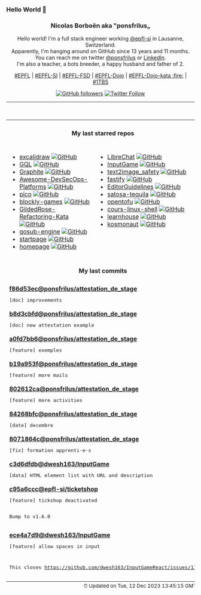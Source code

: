 ### Hello World 👋

<p align="center">
  <!-- use https://avatars.githubusercontent.com/u/176002?v=4 for your default github picture 
  <img src="https://raw.githubusercontent.com/ponsfrilus/ponsfrilus/master/img/ponsfrilus.png" title="Nicolas Borboën aka ‟ponsfrilus„" alt="Nicolas Borboën aka ‟ponsfrilus„" /> -->
  <h3 align="center">
    Nicolas Borboën aka ‟ponsfrilus„
  </h3>
  <p align="center">
    Hello world! I'm a full stack engineer working <a href="https://github.com/epfl-si">@epfl-si</a> in Lausanne, Switzerland.
    <br />Apparently, I'm hanging around on GitHub since 13 years and 11 months.
    <br />You can reach me on twitter <a href="https://twitter.com/ponsfrilus">@ponsfrilus</a> or <a href="http://linkedin.com/in/nicolasborboen">LinkedIn</a>.
    <br />I'm also a teacher, a bots breeder, a happy husband and father of 2.
  </p>
  <p align="center">
    <a href="https://www.epfl.ch">#EPFL</a> | 
    <a href="https://github.com/epfl-si/">#EPFL-SI</a> | 
    <a href="https://github.com/epfl-fsd">#EPFL-FSD</a> | 
    <a href="https://github.com/topics/epfl-dojo">#EPFL-Dojo</a> | 
    <a href="https://github.com/topics/epfl-dojo-kata">#EPFL-Dojo-kata :fire:</a> | 
    <a href="https://en.wikipedia.org/wiki/Indentation_style#Variant:_1TBS_(OTBS)">#1TBS</a>
  </p>
  <p align="center">
    <a href="https://github.com/ponsfrilus"><img alt="GitHub followers" src="https://img.shields.io/github/followers/ponsfrilus?label=Follow%20me%20on%20github&style=social"></a>
    <a href="https://twitter.com/ponsfrilus"><img alt="Twitter Follow" src="https://img.shields.io/twitter/follow/ponsfrilus?label=follow%20me%20on%20twitter&style=social"></a>
  </p>
  </p><hr><table align="center">
<tr>
<td colspan="2" align="center"><h4>My last starred repos</h4></td>
</tr>
<tr>
<td valign="top">
<ul>
<li>
<a href="https://github.com/excalidraw/excalidraw" title="Virtual whiteboard for sketching hand-drawn like diagrams" target="_blank">excalidraw</a>&nbsp;<a href="https://github.com/excalidraw/excalidraw" title="Virtual whiteboard for sketching hand-drawn like diagrams" target="_blank"><img src="https://img.shields.io/github/stars/excalidraw/excalidraw?style=social" alt="GitHub"></a>
</li>
<li>
<a href="https://github.com/AmrDeveloper/GQL" title=" Git Query language is a SQL like language to perform queries on .git files with supports of most of SQL features such as grouping, ordering and aggregations functions" target="_blank">GQL</a>&nbsp;<a href="https://github.com/AmrDeveloper/GQL" title=" Git Query language is a SQL like language to perform queries on .git files with supports of most of SQL features such as grouping, ordering and aggregations functions" target="_blank"><img src="https://img.shields.io/github/stars/AmrDeveloper/GQL?style=social" alt="GitHub"></a>
</li>
<li>
<a href="https://github.com/GraphiteEditor/Graphite" title="2D raster & vector editor that melds traditional layers & tools with a modern node-based, fully non-destructive procedural workflow." target="_blank">Graphite</a>&nbsp;<a href="https://github.com/GraphiteEditor/Graphite" title="2D raster & vector editor that melds traditional layers & tools with a modern node-based, fully non-destructive procedural workflow." target="_blank"><img src="https://img.shields.io/github/stars/GraphiteEditor/Graphite?style=social" alt="GitHub"></a>
</li>
<li>
<a href="https://github.com/We5ter/Awesome-DevSecOps-Platforms" title="A curated list of awesome security platforms,including CTF/Security Response Center/Bug Tracker and so on." target="_blank">Awesome-DevSecOps-Platforms</a>&nbsp;<a href="https://github.com/We5ter/Awesome-DevSecOps-Platforms" title="A curated list of awesome security platforms,including CTF/Security Response Center/Bug Tracker and so on." target="_blank"><img src="https://img.shields.io/github/stars/We5ter/Awesome-DevSecOps-Platforms?style=social" alt="GitHub"></a>
</li>
<li>
<a href="https://github.com/picocss/pico" title="Minimal CSS Framework for semantic HTML" target="_blank">pico</a>&nbsp;<a href="https://github.com/picocss/pico" title="Minimal CSS Framework for semantic HTML" target="_blank"><img src="https://img.shields.io/github/stars/picocss/pico?style=social" alt="GitHub"></a>
</li>
<li>
<a href="https://github.com/google/blockly-games" title="Games for tomorrow's programmers." target="_blank">blockly-games</a>&nbsp;<a href="https://github.com/google/blockly-games" title="Games for tomorrow's programmers." target="_blank"><img src="https://img.shields.io/github/stars/google/blockly-games?style=social" alt="GitHub"></a>
</li>
<li>
<a href="https://github.com/emilybache/GildedRose-Refactoring-Kata" title="Starting code for the GildedRose Refactoring Kata in many programming languages." target="_blank">GildedRose-Refactoring-Kata</a>&nbsp;<a href="https://github.com/emilybache/GildedRose-Refactoring-Kata" title="Starting code for the GildedRose Refactoring Kata in many programming languages." target="_blank"><img src="https://img.shields.io/github/stars/emilybache/GildedRose-Refactoring-Kata?style=social" alt="GitHub"></a>
</li>
<li>
<a href="https://github.com/gosub-browser/gosub-engine" title="A html5 tokenizer / parser that hopefully grow up to be a browser. Discussions at https://github.com/gosub-browser/gosub-engine/discussions" target="_blank">gosub-engine</a>&nbsp;<a href="https://github.com/gosub-browser/gosub-engine" title="A html5 tokenizer / parser that hopefully grow up to be a browser. Discussions at https://github.com/gosub-browser/gosub-engine/discussions" target="_blank"><img src="https://img.shields.io/github/stars/gosub-browser/gosub-engine?style=social" alt="GitHub"></a>
</li>
<li>
<a href="https://github.com/epfl-si/startpage" title="startpage.epfl.ch" target="_blank">startpage</a>&nbsp;<a href="https://github.com/epfl-si/startpage" title="startpage.epfl.ch" target="_blank"><img src="https://img.shields.io/github/stars/epfl-si/startpage?style=social" alt="GitHub"></a>
</li>
<li>
<a href="https://github.com/gethomepage/homepage" title="A highly customizable homepage (or startpage / application dashboard) with Docker and service API integrations." target="_blank">homepage</a>&nbsp;<a href="https://github.com/gethomepage/homepage" title="A highly customizable homepage (or startpage / application dashboard) with Docker and service API integrations." target="_blank"><img src="https://img.shields.io/github/stars/gethomepage/homepage?style=social" alt="GitHub"></a>
</li>
</ul>
<img width="450" height="1" /></td>
<td valign="top">
<ul>
<li>
<a href="https://github.com/danny-avila/LibreChat" title="Enhanced ChatGPT Clone: Features OpenAI, GPT-4 Vision, Bing, Anthropic, OpenRouter, Google, AI model switching, message search, langchain, DALL-E-3, ChatGPT Plugins, OpenAI Functions, Secure Multi-User System, Presets, completely open-source for self-hosting. More features in development" target="_blank">LibreChat</a>&nbsp;<a href="https://github.com/danny-avila/LibreChat" title="Enhanced ChatGPT Clone: Features OpenAI, GPT-4 Vision, Bing, Anthropic, OpenRouter, Google, AI model switching, message search, langchain, DALL-E-3, ChatGPT Plugins, OpenAI Functions, Secure Multi-User System, Presets, completely open-source for self-hosting. More features in development" target="_blank"><img src="https://img.shields.io/github/stars/danny-avila/LibreChat?style=social" alt="GitHub"></a>
</li>
<li>
<a href="https://github.com/dwesh163/InputGame" title="null" target="_blank">InputGame</a>&nbsp;<a href="https://github.com/dwesh163/InputGame" title="null" target="_blank"><img src="https://img.shields.io/github/stars/dwesh163/InputGame?style=social" alt="GitHub"></a>
</li>
<li>
<a href="https://github.com/Yuchen413/text2image_safety" title="null" target="_blank">text2image_safety</a>&nbsp;<a href="https://github.com/Yuchen413/text2image_safety" title="null" target="_blank"><img src="https://img.shields.io/github/stars/Yuchen413/text2image_safety?style=social" alt="GitHub"></a>
</li>
<li>
<a href="https://github.com/fastify/fastify" title="Fast and low overhead web framework, for Node.js" target="_blank">fastify</a>&nbsp;<a href="https://github.com/fastify/fastify" title="Fast and low overhead web framework, for Node.js" target="_blank"><img src="https://img.shields.io/github/stars/fastify/fastify?style=social" alt="GitHub"></a>
</li>
<li>
<a href="https://github.com/pharring/EditorGuidelines" title="A Visual Studio extension that adds vertical column guides to the text editor" target="_blank">EditorGuidelines</a>&nbsp;<a href="https://github.com/pharring/EditorGuidelines" title="A Visual Studio extension that adds vertical column guides to the text editor" target="_blank"><img src="https://img.shields.io/github/stars/pharring/EditorGuidelines?style=social" alt="GitHub"></a>
</li>
<li>
<a href="https://github.com/epfl-si/satosa-tequila" title="Tequila OpenID-Connect (OIDC) bridge as-a-service, built on top of SATOSA" target="_blank">satosa-tequila</a>&nbsp;<a href="https://github.com/epfl-si/satosa-tequila" title="Tequila OpenID-Connect (OIDC) bridge as-a-service, built on top of SATOSA" target="_blank"><img src="https://img.shields.io/github/stars/epfl-si/satosa-tequila?style=social" alt="GitHub"></a>
</li>
<li>
<a href="https://github.com/opentofu/opentofu" title="OpenTofu lets you declaratively manage your cloud infrastructure." target="_blank">opentofu</a>&nbsp;<a href="https://github.com/opentofu/opentofu" title="OpenTofu lets you declaratively manage your cloud infrastructure." target="_blank"><img src="https://img.shields.io/github/stars/opentofu/opentofu?style=social" alt="GitHub"></a>
</li>
<li>
<a href="https://github.com/ahpnils/cours-linux-shell" title="Cours d'initiation à la ligne de commande sous Linux" target="_blank">cours-linux-shell</a>&nbsp;<a href="https://github.com/ahpnils/cours-linux-shell" title="Cours d'initiation à la ligne de commande sous Linux" target="_blank"><img src="https://img.shields.io/github/stars/ahpnils/cours-linux-shell?style=social" alt="GitHub"></a>
</li>
<li>
<a href="https://github.com/learnhouse/learnhouse" title="The Next-Gen Open Source learning platform ✨" target="_blank">learnhouse</a>&nbsp;<a href="https://github.com/learnhouse/learnhouse" title="The Next-Gen Open Source learning platform ✨" target="_blank"><img src="https://img.shields.io/github/stars/learnhouse/learnhouse?style=social" alt="GitHub"></a>
</li>
<li>
<a href="https://github.com/twilco/kosmonaut" title="A web browser engine for the space age :rocket:" target="_blank">kosmonaut</a>&nbsp;<a href="https://github.com/twilco/kosmonaut" title="A web browser engine for the space age :rocket:" target="_blank"><img src="https://img.shields.io/github/stars/twilco/kosmonaut?style=social" alt="GitHub"></a>
</li>
</ul>
<img width="450" height="1" /></td>
</tr>
<tr>
<td colspan="2" align="center"><h4>My last commits</h4></td>
</tr>
<tr>
        <td colspan="2">
          <div><strong><a href="https://api.github.com/repos/ponsfrilus/attestation_de_stage/commits/f86d53ec288a639846d234ed73bf4dd4175b01e3" title="2023-12-11T09:24:53.000+01:00" target="_blank">f86d53ec</a><a href="https://github.com/ponsfrilus">@ponsfrilus</a><a href="https://github.com/ponsfrilus/attestation_de_stage" title="null">/attestation_de_stage</a></strong></div>
          <pre>[doc] improvements</pre>
        </td>
        </tr><tr>
        <td colspan="2">
          <div><strong><a href="https://api.github.com/repos/ponsfrilus/attestation_de_stage/commits/b8d3cbfd202ca10ac6a54c4c0eb6b8f70f57e9c8" title="2023-12-11T09:05:26.000+01:00" target="_blank">b8d3cbfd</a><a href="https://github.com/ponsfrilus">@ponsfrilus</a><a href="https://github.com/ponsfrilus/attestation_de_stage" title="null">/attestation_de_stage</a></strong></div>
          <pre>[doc] new attestation example</pre>
        </td>
        </tr><tr>
        <td colspan="2">
          <div><strong><a href="https://api.github.com/repos/ponsfrilus/attestation_de_stage/commits/a0fd7bb6fb227d17ddc09e89cfa1e651191688b6" title="2023-12-11T09:04:56.000+01:00" target="_blank">a0fd7bb6</a><a href="https://github.com/ponsfrilus">@ponsfrilus</a><a href="https://github.com/ponsfrilus/attestation_de_stage" title="null">/attestation_de_stage</a></strong></div>
          <pre>[feature] exemples</pre>
        </td>
        </tr><tr>
        <td colspan="2">
          <div><strong><a href="https://api.github.com/repos/ponsfrilus/attestation_de_stage/commits/b19a953fda73d809492077d791a6f4c3b7a73d9e" title="2023-12-11T08:56:15.000+01:00" target="_blank">b19a953f</a><a href="https://github.com/ponsfrilus">@ponsfrilus</a><a href="https://github.com/ponsfrilus/attestation_de_stage" title="null">/attestation_de_stage</a></strong></div>
          <pre>[feature] more mails</pre>
        </td>
        </tr><tr>
        <td colspan="2">
          <div><strong><a href="https://api.github.com/repos/ponsfrilus/attestation_de_stage/commits/802612ca4856718441eccfce7952403eaa9c9892" title="2023-12-11T08:53:08.000+01:00" target="_blank">802612ca</a><a href="https://github.com/ponsfrilus">@ponsfrilus</a><a href="https://github.com/ponsfrilus/attestation_de_stage" title="null">/attestation_de_stage</a></strong></div>
          <pre>[feature] more activities</pre>
        </td>
        </tr><tr>
        <td colspan="2">
          <div><strong><a href="https://api.github.com/repos/ponsfrilus/attestation_de_stage/commits/84268bfca9c5e8c61ca8d51638b156eb05851026" title="2023-12-11T08:52:49.000+01:00" target="_blank">84268bfc</a><a href="https://github.com/ponsfrilus">@ponsfrilus</a><a href="https://github.com/ponsfrilus/attestation_de_stage" title="null">/attestation_de_stage</a></strong></div>
          <pre>[date] decembre</pre>
        </td>
        </tr><tr>
        <td colspan="2">
          <div><strong><a href="https://api.github.com/repos/ponsfrilus/attestation_de_stage/commits/8071864cd91fa27eb1b52ec9a50acdd4ddfe6352" title="2023-12-11T08:50:39.000+01:00" target="_blank">8071864c</a><a href="https://github.com/ponsfrilus">@ponsfrilus</a><a href="https://github.com/ponsfrilus/attestation_de_stage" title="null">/attestation_de_stage</a></strong></div>
          <pre>[fix] formation apprenti·e·s</pre>
        </td>
        </tr><tr>
        <td colspan="2">
          <div><strong><a href="https://api.github.com/repos/dwesh163/InputGame/commits/c3d6dfdb0d9b3dcea088c2dfb5b69428f50387d3" title="2023-12-05T19:25:06.000+01:00" target="_blank">c3d6dfdb</a><a href="https://github.com/dwesh163">@dwesh163</a><a href="https://github.com/dwesh163/InputGame" title="null">/InputGame</a></strong></div>
          <pre>[data] HTML element list with URL and description</pre>
        </td>
        </tr><tr>
        <td colspan="2">
          <div><strong><a href="https://api.github.com/repos/epfl-si/ticketshop/commits/c95a6ccc9498ef67fe3b1c7b7b871a1c842f286d" title="2023-12-05T11:03:08.000+01:00" target="_blank">c95a6ccc</a><a href="https://github.com/epfl-si">@epfl-si</a><a href="https://github.com/epfl-si/ticketshop" title="Web service that CFF (the Swiss train company) queries to find out permissions and billing details for EPFL employees">/ticketshop</a></strong></div>
          <pre>[feature] tickshop deactivated

Bump to v1.6.0</pre>
        </td>
        </tr><tr>
        <td colspan="2">
          <div><strong><a href="https://api.github.com/repos/dwesh163/InputGame/commits/ece4a7d958d737bf14a3641788502c8c3377187a" title="2023-12-02T10:41:45.000+01:00" target="_blank">ece4a7d9</a><a href="https://github.com/dwesh163">@dwesh163</a><a href="https://github.com/dwesh163/InputGame" title="null">/InputGame</a></strong></div>
          <pre>[feature] allow spaces in input

This closes https://github.com/dwesh163/InputGameReact/issues/11</pre>
        </td>
        </tr><tfoot>
<tr>
<td colspan="2" align="right">
<img width="900" height="1" />
<small>⏰ Updated on Tue, 12 Dec 2023 13:45:15 GMT</small>
</td>
</tr>
</tfoot>
<br />
</table>
